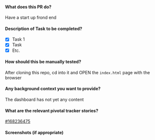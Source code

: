#### What does this PR do?
Have a start up frond end
#### Description of Task to be completed?
- [x] Task 1
- [x] Task 
- [x] Etc.
#### How should this be manually tested?
After cloning this repo, cd into it and OPEN the `index.html` page with the browser
#### Any background context you want to provide?
The dashboard has not yet any content
#### What are the relevant pivotal tracker stories?
[#168236475](https://www.pivotaltracker.com/story/show/168236475)
#### Screenshots (if appropriate)